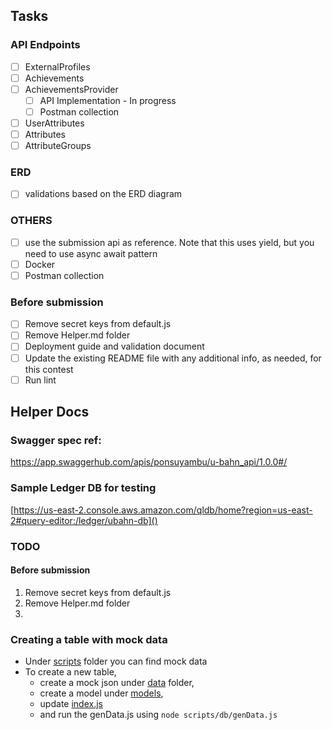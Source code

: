 ## Tasks
### API Endpoints
- [ ] ExternalProfiles
- [ ] Achievements
- [ ] AchievementsProvider
    - [ ] API Implementation - In progress
    - [ ] Postman collection
- [ ] UserAttributes
- [ ] Attributes
- [ ] AttributeGroups

### ERD
- [ ] validations based on the ERD diagram

### OTHERS
- [ ] use the submission api as reference. Note that this uses yield, but you need to use async await pattern
- [ ] Docker
- [ ] Postman collection

### Before submission
- [ ] Remove secret keys from default.js
- [ ] Remove Helper.md folder
- [ ] Deployment guide and validation document
- [ ] Update the existing README file with any additional info, as needed, for this contest
- [ ] Run lint

## Helper Docs

### Swagger spec ref:
https://app.swaggerhub.com/apis/ponsuyambu/u-bahn_api/1.0.0#/

### Sample Ledger DB for testing
[https://us-east-2.console.aws.amazon.com/qldb/home?region=us-east-2#query-editor:/ledger/ubahn-db]()

### TODO
#### Before submission
1. Remove secret keys from default.js
2. Remove Helper.md folder
3. 

### Creating a table with mock data
* Under [scripts](scripts) folder you can find mock data
* To create a new table, 
    - create a mock json under [data](scripts/db/data) folder, 
    - create a model under [models](src/models), 
    - update [index.js](src/models/index.js) 
    - and run the genData.js using ```node scripts/db/genData.js```


